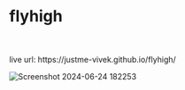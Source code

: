 # flyhigh
<br>
<br>
live url:  https://justme-vivek.github.io/flyhigh/


![Screenshot 2024-06-24 182253](https://github.com/justme-vivek/flyhigh/assets/147023192/7b4ddad4-0bfe-4a25-b293-3854c999b44a)

